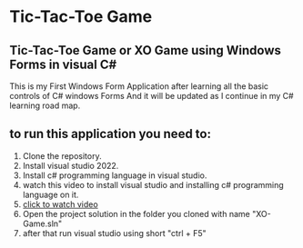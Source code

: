 # Tic-Tac-Toe Game

## Tic-Tac-Toe Game or XO Game using Windows Forms in visual C# 

This is my First Windows Form Application after learning all the basic controls of C# windows Forms
And it will be updated as I continue in my C# learning road map.

## to run this application you need to:
1. Clone the repository.
2. Install visual studio 2022.
3. Install c# programming language in visual studio.
4. watch this video to install visual studio and installing c# programming language on it.
5. <a href="https://youtu.be/8sVKmwQ-ykg?si=X-71n3CauJOi8WHi"> click to watch video</a>
6. Open the project solution in the folder you cloned with name "XO-Game.sln"
7. after that  run visual studio using short "ctrl + F5"

